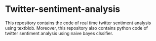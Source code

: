 # Twitter-sentiment-analysis

This repository contains the code of real time twitter sentiment analysis using textblob. Moreover, this repository also contains python code of twitter sentiment analysis using naive bayes clssifier.
